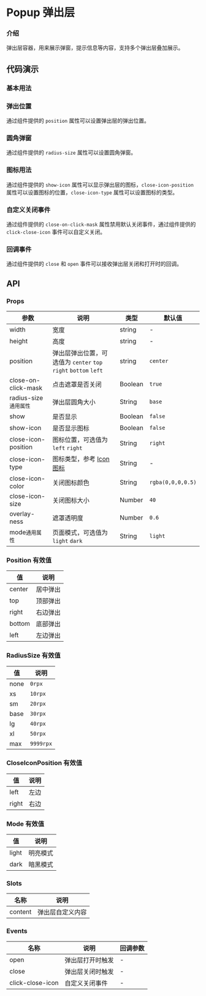 # Popup 弹出层

### 介绍

弹出层容器，用来展示弹窗，提示信息等内容，支持多个弹出层叠加展示。

<!--@include: ./tips/introduce.md-->

<TipsIntroduce />

## 代码演示

### 基本用法

<show-code com-type="popup" com-show-type="base" />

### 弹出位置

通过组件提供的 `position` 属性可以设置弹出层的弹出位置。

<show-code com-type="popup" com-show-type="position" />

### 圆角弹窗

通过组件提供的 `radius-size` 属性可以设置圆角弹窗。

<show-code com-type="popup" com-show-type="radius-size" />

### 图标用法

通过组件提供的 `show-icon` 属性可以显示弹出层的图标，`close-icon-position` 属性可以设置图标的位置，`close-icon-type` 属性可以设置图标的类型。

<show-code com-type="popup" com-show-type="icon" />

### 自定义关闭事件

通过组件提供的 `close-on-click-mask` 属性禁用默认关闭事件，通过组件提供的 `click-close-icon` 事件可以自定义关闭。

<show-code com-type="popup" com-show-type="close" />

### 回调事件

通过组件提供的 `close` 和 `open` 事件可以接收弹出层关闭和打开时的回调。

<show-code com-type="popup" com-show-type="callback" />

## API

### Props

| 参数 | 说明 | 类型 | 默认值
|----- | ----- | ----- | -----
| width | 宽度 | string | -
| height | 高度 | string | -
| position | 弹出层弹出位置，可选值为 `center` `top` `right` `bottom` `left` | string | `center`
| close-on-click-mask | 点击遮罩是否关闭 | Boolean | `true`
| radius-size`通用属性` | 弹出层圆角大小 | String | `base`
| show | 是否显示 | Boolean | `false`
| show-icon | 是否显示图标 | Boolean | `false`
| close-icon-position | 图标位置，可选值为 `left` `right` | String | `right`
| close-icon-type | 图标类型，参考 <a href="/components/icon">Icon 图标</a> | String | -
| close-icon-color | 关闭图标颜色 | String | `rgba(0,0,0,0.5)`
| close-icon-size | 关闭图标大小 | Number | `40`
| overlay-ness | 遮罩透明度 | Number | `0.6`
| mode`通用属性` | 页面模式，可选值为 `light` `dark` | String  | `light`

### Position 有效值
| 值 | 说明
|----|-----
| center | 居中弹出
| top | 顶部弹出
| right | 右边弹出
| bottom | 底部弹出
| left | 左边弹出

### RadiusSize 有效值
| 值 | 说明 |
|----|------|
| none | `0rpx` |
| xs | `10rpx` |
| sm | `20rpx` |
| base | `30rpx` |
| lg | `40rpx` |
| xl | `50rpx` |
| max | `9999rpx` |

### CloseIconPosition 有效值
| 值 | 说明
|----|-----
| left | 左边
| right | 右边

### Mode 有效值
| 值 | 说明
|----|-----
| light | 明亮模式
| dark | 暗黑模式

### Slots

| 名称 | 说明
|------|-----
| content | 弹出层自定义内容

### Events

| 名称 | 说明 | 回调参数
|------|-----| -------
| open | 弹出层打开时触发 | -
| close | 弹出层关闭时触发 | -
| click-close-icon | 自定义关闭事件 | -